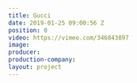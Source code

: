 ```yaml
---
title: Gucci
date: 2019-01-25 09:00:56 Z
position: 0
video: https://vimeo.com/346843897
image: 
producer: 
production-company: 
layout: project
---
```


